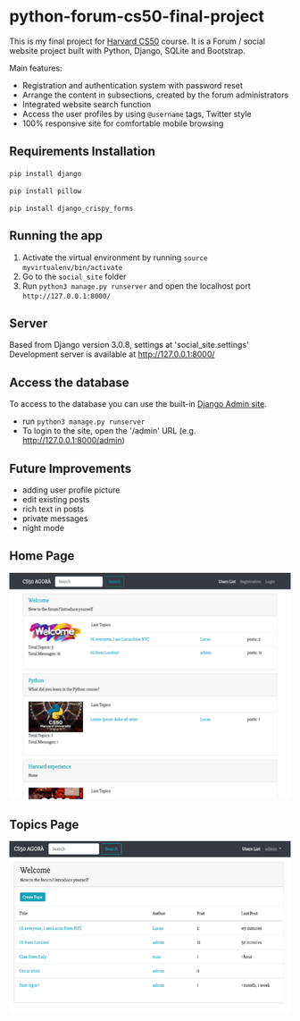 # python-forum-cs50-final-project

This is my final project for [Harvard CS50](https://cs50.harvard.edu/x/2020/) course. It is a Forum / social website project built with Python, Django, SQLite and Bootstrap.

Main features:
- Registration and authentication system with password reset
- Arrange the content in subsections, created by the forum administrators
- Integrated website search function
- Access the user profiles by using `@username` tags, Twitter style
- 100% responsive site for comfortable mobile browsing

## Requirements Installation

`pip install django`

`pip install pillow`

`pip install django_crispy_forms`

## Running the app
1. Activate the virtual environment by running `source myvirtualenv/bin/activate`
2. Go to the `social_site` folder
3. Run `python3 manage.py runserver` and open the localhost port `http://127.0.0.1:8000/`

## Server
Based from Django version 3.0.8, settings at 'social_site.settings'
Development server is available at http://127.0.0.1:8000/

## Access the database
To access to the database you can use the built-in [Django Admin site](https://developer.mozilla.org/en-US/docs/Learn/Server-side/Django/Admin_site#:~:text=To%20login%20to%20the%20site,'ve%20entered%20your%20details).
- run `python3 manage.py runserver`
- To login to the site, open the '/admin' URL (e.g. http://127.0.0.1:8000/admin)

## Future Improvements
 * adding user profile picture
 * edit existing posts
 * rich text in posts
 * private messages
 * night mode

## Home Page
![Home Page](./home-page.png)

## Topics Page
![Topics Page](./topics-view.png)


